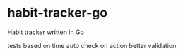 # habit-tracker-go

Habit tracker written in Go

tests based on time
auto check on action
better validation

